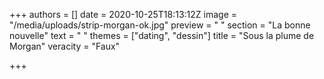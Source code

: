+++
authors = []
date = 2020-10-25T18:13:12Z
image = "/media/uploads/strip-morgan-ok.jpg"
preview = "  "
section = "La bonne nouvelle"
text = "  "
themes = ["dating", "dessin"]
title = "Sous la plume de Morgan"
veracity = "Faux"

+++
